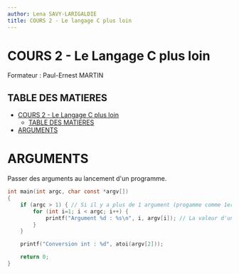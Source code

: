 ```yaml
---
author: Lena SAVY-LARIGALDIE
title: COURS 2 - Le langage C plus loin
---
```


# COURS 2 - Le Langage C plus loin

Formateur : Paul-Ernest MARTIN

## TABLE DES MATIERES
- [COURS 2 - Le Langage C plus loin](#cours-2---le-langage-c-plus-loin)
  - [TABLE DES MATIERES](#table-des-matieres)
- [ARGUMENTS](#arguments)

# ARGUMENTS

Passer des arguments au lancement d'un programme.

```c
int main(int argc, char const *argv[])
{
    if (argc > 1) { // Si il y a plus de 1 argument (progamme comme 1er arg)
        for (int i=1; i < argc; i++) {
            printf("Argument %d : %s\n", i, argv[i]); // La valeur d'un argument est une string
        }
    }

    printf("Conversion int : %d", atoi(argv[2]));

    return 0;
}
```